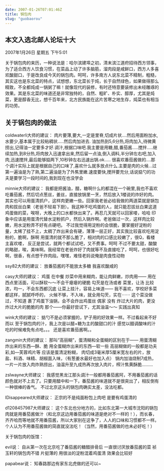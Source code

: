 ```yaml
---
date: 2007-01-26T07:01:46Z
title: 锅包肉
slug: "guobaorou"
---
```


## 本文入选北邮人论坛十大

2007年1月26日 星期五 下午5:01

关于锅包肉的来历，一种说法是：哈尔滨建埠之初，清末滨江道府招待西方领事，为了适合西方人饮食习惯，在菜品上动了许多脑筋，溜肉段是咸鲜口，西方人多喜欢酸甜口，于是改良成今天的锅包肉。呵呵，许多南方人说东北菜不精制，粗糙，其实这也是东北菜的特点，试想想，东北菜长于炖，长于自然绿色，如果做得那么精致，不全都炖成一锅粥了嘛！就像现代的装修，有时还特意要装修出未经雕琢的效果。其是东北菜的味道还是非常独特的，自然、粗旷、朴实、醇厚，尤其是炖菜，更是醇香无比，想千百年来，北方民族能在这片苦寒之地生存，炖菜也有相当的功劳。

## 关于锅包肉的做法

coldwaterli大师的建议：
肉片要薄,要大,一定是里脊,切成片状....然后用面粉加水,水要少,基本属于比较粘稠状.....然后肉加进去. 油加热到5,6分热,将肉加入,待微黄捞出,记得油一定要多才好.调汁,根据口味吧.我主要是用糖,醋,番茄酱.....搅拌.....继续加热,到8分热,将肉放入迅速拿出来,然后留一点油,倒入调料,半分钟左右吧,加入肉,迅速搅拌,最后能够掂两下,10秒钟左右迅速出锅.ok..... 
很喜欢番茄酱做的....那个调汁实际上就是根据自己的口味了,喜欢什么就多放点什么.主要是肉的火候...过第一遍油是为了熟,第二遍油是为了外焦里嫩.速度要快,搅拌要充分,话说掂勺的功夫是要学习一段时间的,我到现在也没学会 

minnie大师的建议：
我都是把酱油，醋，糖啊什么的都混在一个碗里,我也不喜欢吃番茄酱，然后切点葱丝，姜丝，直接放锅里一烹，然后放入1楼说的炸好的肉。其实也可以用蛋清抓户，这样肉更嫩一些。回家我老爸必给我做的两道菜就是锅包肉和拔丝白果（老爸不轻易下厨）。我这种不吃鸡蛋的人，就只能忍拔丝白果这道鸡蛋做的菜，唉呀，大晚上的口水都快出来了。再忍几天就可以回家喽，哈哈
印象中应该是用蛋清代替水淀粉抓户，然后入锅炸啊。老爸做过一次，这样肉比较嫩，用水淀粉弄不好有点硬吧。
不过我觉得用淀粉的会很脆，要掌握好淀粉的量，太稀了挂不上，太稠了炸出来会有硬，薄薄一层正好，其实我比较喜欢吃用淀粉的，脆啊，酥啊 
用蛋清的就不那么脆了，相对肉的口感比较嫩了，很Q，看楼主喜欢喽， 
反正是尝试，就两个都试试吧，又不费事。呵呵 
不过不要太甜，酸酸的略甜，唉，美味啊。我经常在老爸炸好了肉就等不及直接吃了，呵呵，也很好吃啊，很香，有点想干炸肉段。嘿嘿，难怪老妈说俺是肉食性动物 

ssy82大师的建议：
放番茄酱的不能放太多糖 
我喜欢酸咸的 

casy大师的建议：
鸡蛋 在中餐 炒菜中用来糊肉，能让肉鲜嫩，炒肉用—— 
用在西点里活面，可以酥软〜〜不会干瘪瘪的硬脆 
勾芡是在汤或者  菜里，让汤 比较浓，均一，不会东西都沉底 
让菜上挂汁，容易上味道—— 
我不喜欢，学校好多菜都这样，腻腻呼呼的， 
火候不够，不入味，就全用勾芡，实在⋯⋯ 
这个菜没做过，不知道 裹了鸡蛋下油锅，会不会炸出鸡蛋丝 
偶家 没有 炸过大片的肉，更没炸过大片的脆脆的肉 
那个——你最好尝试下，尤其油温〜〜 
实践出真知 

wink大师的建议：
掂勺不是必须掌握的，铲子用的好效果一样。不过看起来不好而以 
至于锅包肉的汁，我上次是以醋+糖为主的酸甜口的汁 
感觉以醋调酸味的汁吃的时候难免有点呛。。。 
还是喜欢番茄酱啊。。 

zangmin大师的建议：
那叫“高丽糊”，蛋清糊和全蛋糊的区别在于—— 
用蛋清糊炸出来的东西—酥、脆 
用全蛋糊炸出来的东西—软一些 
高丽糊做的一般都是功夫彩,如—芙蓉鸡片等
应该是蛋清淀粉糊， 
肉切成3毫米厚5厘米宽左右的片，放盐、料酒、味精、胡椒面入味，（有葱姜水最好也加入点） 
锅内加油烧制7成热，一片一片放入肉炸熟捞出，油温升至九成热再次放入肉片，榨汁焦黄酥脆.........

zslwayne大师建议：
我感觉黑龙江那头调汁一般都用番茄酱阿，不用番茄酱的话颜色就对不上去了。只要用醋中和一下，番茄酱的味道就不是很突出了，相反倒有一种很棒的香气。 
不过北京这头的锅包肉确实太差，没法吃都。 

IDisappeared大师建议：
正宗的不是纯面粉包上肉吧   是要有鸡蛋清的 

d1208457987大师建议：
这个东北也分地方的，比如东北第一大城市沈阳的锅包肉就是用番茄酱做汁（和北京这边用番茄酱的味道是绝对不一样的！），而长春，齐齐哈而等地就不用番茄酱，所以大家别在这争了，人人的口味和习惯都不一样。 
个人认为不用番茄酱做的简直就没法吃！（当然，用番茄酱做的也未必好吃！）

关于锅包肉的饭馆：

evil说：
自从第一次在北京吃了番茄酱的糖醋排骨后 
一直很讨厌放番茄酱的菜 
祯玉轩的锅包肉不错 
片挺薄的 
用很淡的淀粉混着鸡蛋清 
效果会比较好 

papabear说：
知春路那边有家东北虎做的还可以~ 
